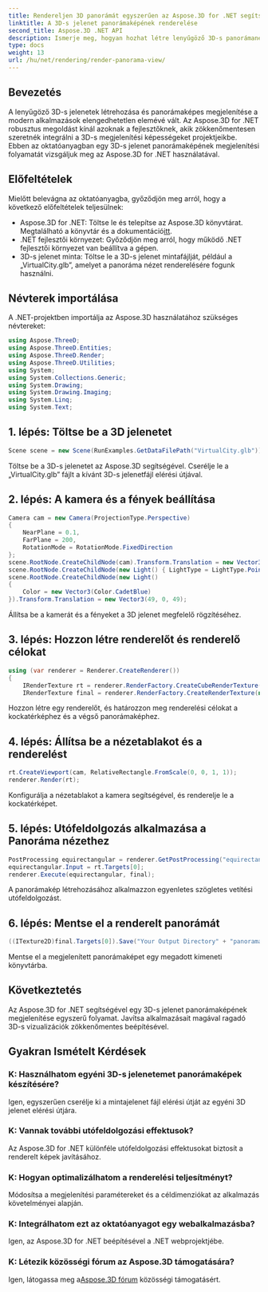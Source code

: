 ```yaml
---
title: Rendereljen 3D panorámát egyszerűen az Aspose.3D for .NET segítségével
linktitle: A 3D-s jelenet panorámaképének renderelése
second_title: Aspose.3D .NET API
description: Ismerje meg, hogyan hozhat létre lenyűgöző 3D-s panorámanézeteket az Aspose.3D for .NET használatával. Kövesse lépésről lépésre szóló útmutatónkat a magával ragadó jelenetmegjelenítéshez.
type: docs
weight: 13
url: /hu/net/rendering/render-panorama-view/
---
```

## Bevezetés
A lenyűgöző 3D-s jelenetek létrehozása és panorámaképes megjelenítése a modern alkalmazások elengedhetetlen elemévé vált. Az Aspose.3D for .NET robusztus megoldást kínál azoknak a fejlesztőknek, akik zökkenőmentesen szeretnék integrálni a 3D-s megjelenítési képességeket projektjeikbe. Ebben az oktatóanyagban egy 3D-s jelenet panorámaképének megjelenítési folyamatát vizsgáljuk meg az Aspose.3D for .NET használatával.
## Előfeltételek
Mielőtt belevágna az oktatóanyagba, győződjön meg arról, hogy a következő előfeltételek teljesülnek:
-  Aspose.3D for .NET: Töltse le és telepítse az Aspose.3D könyvtárat. Megtalálható a könyvtár és a dokumentáció[itt](https://releases.aspose.com/3d/net/).
- .NET fejlesztői környezet: Győződjön meg arról, hogy működő .NET fejlesztői környezet van beállítva a gépen.
- 3D-s jelenet minta: Töltse le a 3D-s jelenet mintafájlját, például a „VirtualCity.glb”, amelyet a panoráma nézet renderelésére fogunk használni.
## Névterek importálása
A .NET-projektben importálja az Aspose.3D használatához szükséges névtereket:
```csharp
using Aspose.ThreeD;
using Aspose.ThreeD.Entities;
using Aspose.ThreeD.Render;
using Aspose.ThreeD.Utilities;
using System;
using System.Collections.Generic;
using System.Drawing;
using System.Drawing.Imaging;
using System.Linq;
using System.Text;
```
## 1. lépés: Töltse be a 3D jelenetet
```csharp
Scene scene = new Scene(RunExamples.GetDataFilePath("VirtualCity.glb"));
```
Töltse be a 3D-s jelenetet az Aspose.3D segítségével. Cserélje le a „VirtualCity.glb” fájlt a kívánt 3D-s jelenetfájl elérési útjával.
## 2. lépés: A kamera és a fények beállítása
```csharp
Camera cam = new Camera(ProjectionType.Perspective)
{
    NearPlane = 0.1,
    FarPlane = 200,
    RotationMode = RotationMode.FixedDirection
};
scene.RootNode.CreateChildNode(cam).Transform.Translation = new Vector3(5, 6, 0);
scene.RootNode.CreateChildNode(new Light() { LightType = LightType.Point }).Transform.Translation = new Vector3(-10, 7, -10);
scene.RootNode.CreateChildNode(new Light()
{
    Color = new Vector3(Color.CadetBlue)
}).Transform.Translation = new Vector3(49, 0, 49);
```
Állítsa be a kamerát és a fényeket a 3D jelenet megfelelő rögzítéséhez.
## 3. lépés: Hozzon létre renderelőt és renderelő célokat
```csharp
using (var renderer = Renderer.CreateRenderer())
{
    IRenderTexture rt = renderer.RenderFactory.CreateCubeRenderTexture(new RenderParameters(false), 512, 512);
    IRenderTexture final = renderer.RenderFactory.CreateRenderTexture(new RenderParameters(false, 32, 0, 0), 1024 * 3, 1024);
```
Hozzon létre egy renderelőt, és határozzon meg renderelési célokat a kockatérképhez és a végső panorámaképhez.
## 4. lépés: Állítsa be a nézetablakot és a renderelést
```csharp
rt.CreateViewport(cam, RelativeRectangle.FromScale(0, 0, 1, 1));
renderer.Render(rt);
```
Konfigurálja a nézetablakot a kamera segítségével, és renderelje le a kockatérképet.
## 5. lépés: Utófeldolgozás alkalmazása a Panoráma nézethez
```csharp
PostProcessing equirectangular = renderer.GetPostProcessing("equirectangular");
equirectangular.Input = rt.Targets[0];
renderer.Execute(equirectangular, final);
```
A panorámakép létrehozásához alkalmazzon egyenletes szögletes vetítési utófeldolgozást.
## 6. lépés: Mentse el a renderelt panorámát
```csharp
((ITexture2D)final.Targets[0]).Save("Your Output Directory" + "panorama.png", ImageFormat.Png);
```
Mentse el a megjelenített panorámaképet egy megadott kimeneti könyvtárba.
## Következtetés
Az Aspose.3D for .NET segítségével egy 3D-s jelenet panorámaképének megjelenítése egyszerű folyamat. Javítsa alkalmazásait magával ragadó 3D-s vizualizációk zökkenőmentes beépítésével.
## Gyakran Ismételt Kérdések
### K: Használhatom egyéni 3D-s jelenetemet panorámaképek készítésére?
Igen, egyszerűen cserélje ki a mintajelenet fájl elérési útját az egyéni 3D jelenet elérési útjára.
### K: Vannak további utófeldolgozási effektusok?
Az Aspose.3D for .NET különféle utófeldolgozási effektusokat biztosít a renderelt képek javításához.
### K: Hogyan optimalizálhatom a renderelési teljesítményt?
Módosítsa a megjelenítési paramétereket és a céldimenziókat az alkalmazás követelményei alapján.
### K: Integrálhatom ezt az oktatóanyagot egy webalkalmazásba?
Igen, az Aspose.3D for .NET beépítésével a .NET webprojektjébe.
### K: Létezik közösségi fórum az Aspose.3D támogatására?
 Igen, látogassa meg a[Aspose.3D fórum](https://forum.aspose.com/c/3d/18) közösségi támogatásért.